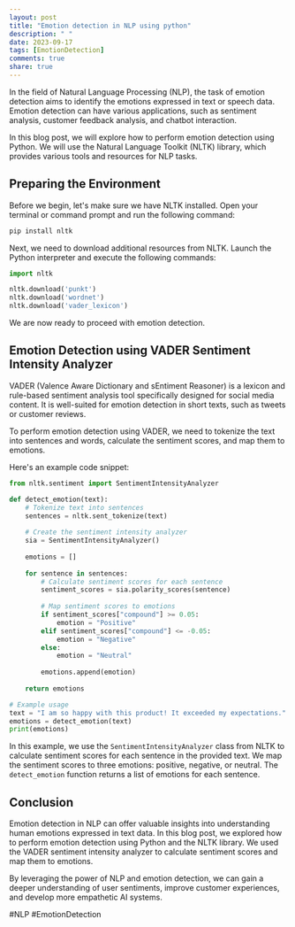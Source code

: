 ```yaml
---
layout: post
title: "Emotion detection in NLP using python"
description: " "
date: 2023-09-17
tags: [EmotionDetection]
comments: true
share: true
---
```


In the field of Natural Language Processing (NLP), the task of emotion detection aims to identify the emotions expressed in text or speech data. Emotion detection can have various applications, such as sentiment analysis, customer feedback analysis, and chatbot interaction.

In this blog post, we will explore how to perform emotion detection using Python. We will use the Natural Language Toolkit (NLTK) library, which provides various tools and resources for NLP tasks.

## Preparing the Environment

Before we begin, let's make sure we have NLTK installed. Open your terminal or command prompt and run the following command:

```python
pip install nltk
```

Next, we need to download additional resources from NLTK. Launch the Python interpreter and execute the following commands:

```python
import nltk

nltk.download('punkt')
nltk.download('wordnet')
nltk.download('vader_lexicon')
```

We are now ready to proceed with emotion detection.

## Emotion Detection using VADER Sentiment Intensity Analyzer

VADER (Valence Aware Dictionary and sEntiment Reasoner) is a lexicon and rule-based sentiment analysis tool specifically designed for social media content. It is well-suited for emotion detection in short texts, such as tweets or customer reviews.

To perform emotion detection using VADER, we need to tokenize the text into sentences and words, calculate the sentiment scores, and map them to emotions.

Here's an example code snippet:

```python
from nltk.sentiment import SentimentIntensityAnalyzer

def detect_emotion(text):
    # Tokenize text into sentences
    sentences = nltk.sent_tokenize(text)
    
    # Create the sentiment intensity analyzer
    sia = SentimentIntensityAnalyzer()
    
    emotions = []
    
    for sentence in sentences:
        # Calculate sentiment scores for each sentence
        sentiment_scores = sia.polarity_scores(sentence)
        
        # Map sentiment scores to emotions
        if sentiment_scores["compound"] >= 0.05:
            emotion = "Positive"
        elif sentiment_scores["compound"] <= -0.05:
            emotion = "Negative"
        else:
            emotion = "Neutral"
        
        emotions.append(emotion)
    
    return emotions

# Example usage
text = "I am so happy with this product! It exceeded my expectations."
emotions = detect_emotion(text)
print(emotions)
```

In this example, we use the `SentimentIntensityAnalyzer` class from NLTK to calculate sentiment scores for each sentence in the provided text. We map the sentiment scores to three emotions: positive, negative, or neutral. The `detect_emotion` function returns a list of emotions for each sentence.

## Conclusion

Emotion detection in NLP can offer valuable insights into understanding human emotions expressed in text data. In this blog post, we explored how to perform emotion detection using Python and the NLTK library. We used the VADER sentiment intensity analyzer to calculate sentiment scores and map them to emotions.

By leveraging the power of NLP and emotion detection, we can gain a deeper understanding of user sentiments, improve customer experiences, and develop more empathetic AI systems.

#NLP #EmotionDetection